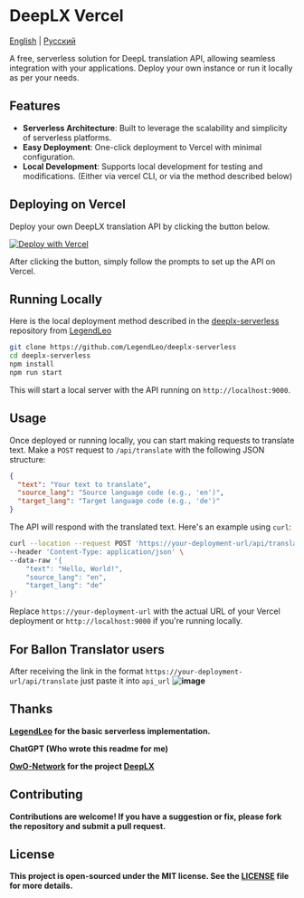 # DeepLX Vercel

[English](README.md) | [Русский](README_RU.md)

A free, serverless solution for DeepL translation API, allowing seamless integration with your applications. Deploy your own instance or run it locally as per your needs.

## Features

- **Serverless Architecture**: Built to leverage the scalability and simplicity of serverless platforms.
- **Easy Deployment**: One-click deployment to Vercel with minimal configuration.
- **Local Development**: Supports local development for testing and modifications. (Either via vercel CLI, or via the method described below)

## Deploying on Vercel

Deploy your own DeepLX translation API by clicking the button below.

[![Deploy with Vercel](https://vercel.com/button)](https://vercel.com/new/clone?repository-url=https%3A%2F%2Fgithub.com%2Fbropines%2FDeeplx-vercel)

After clicking the button, simply follow the prompts to set up the API on Vercel.

## Running Locally

Here is the local deployment method described in the [deeplx-serverless](https://github.com/LegendLeo/deeplx-serverless/) repository from [LegendLeo](https://github.com/LegendLeo)

```bash
git clone https://github.com/LegendLeo/deeplx-serverless
cd deeplx-serverless
npm install
npm run start
```

This will start a local server with the API running on `http://localhost:9000`.

## Usage

Once deployed or running locally, you can start making requests to translate text. Make a `POST` request to `/api/translate` with the following JSON structure:

```json
{
  "text": "Your text to translate",
  "source_lang": "Source language code (e.g., 'en')",
  "target_lang": "Target language code (e.g., 'de')"
}
```

The API will respond with the translated text. Here's an example using `curl`:

```bash
curl --location --request POST 'https://your-deployment-url/api/translate' \
--header 'Content-Type: application/json' \
--data-raw '{
    "text": "Hello, World!",
    "source_lang": "en",
    "target_lang": "de"
}'
```

Replace `https://your-deployment-url` with the actual URL of your Vercel deployment or `http://localhost:9000` if you're running locally.

## For Ballon Translator users
After receiving the link in the format `https://your-deployment-url/api/translate` just paste it into `api_url`
<b>
![image](https://github.com/bropines/Deeplx-vercel/assets/57861007/335afdf4-2c3c-4970-b266-2cabdb5c7931)


## Thanks
[LegendLeo](https://github.com/LegendLeo) for the basic serverless implementation.

ChatGPT (Who wrote this readme for me)

[OwO-Network](https://github.com/OwO-Network) for the project [DeepLX](https://github.com/OwO-Network/) 

## Contributing

Contributions are welcome! If you have a suggestion or fix, please fork the repository and submit a pull request.

## License

This project is open-sourced under the MIT license. See the [LICENSE](LICENSE) file for more details.
